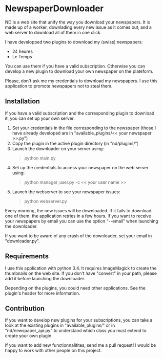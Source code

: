 # NewspaperDownloader

ND is a web site that unify the way you download your newspapers. It is made up of a worker, downlading every new issue as it comes out, and a web server to download all of them in one click.

I have developped two plugins to download my (swiss) newspapers:
 * 24 heures
 * Le Temps

You can use them if you have a valid subscription. Otherwise you can develop a new plugin to download your own newspaper on the plateform.

Please, don't ask me my credentials to download my newspapers. I use this application to promote newspapers not to steal them.

## Installation

If you have a valid subscription and the corresponding plugin to download it, you can set up your own server.

 1. Set your credentials in the file corresponding to the newspaper (those I have already developed are in "available_plugins/<< your newspaper >>.py")
 2. Copy the plugin in the active plugin directory (in "nd/plugins/")
 3. Launch the downloader on your server using:
       > python main.py
 4. Set up the credentials to access your newspaper on the web server using:
       > python manager_user.py -c << your user name >>
 5. Launch the webserver to see your newspaper issues:
       > python webserver.py

Every morning, the new issues will be downloaded. If it fails to download one of them, the application retries in a few hours. If you want to receive your newspapers by email you can use the option "--email" when launching the downloader.

If you want to be aware of any crash of the downloader, set your email in "downloader.py".

## Requirements

I use this application with python 3.4. It requires ImageMagick to create the thumbnails on the web site. If you don't have "convert" in your path, please add it before launching the downloader.

Depending on the plugins, you could need other applications. See the plugin's header for more information.

## Contribution

If you want to develop new plugins for your subscriptions, you can take a look at the existing plugins in "available_plugins/" or in "nd/newspaper_api.py" to understand which class you must extend to create your own plugin.

If you want to add new functionnalitites, send me a pull request! I would be happy to work with other people on this project.

